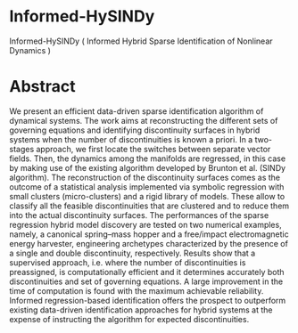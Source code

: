 # Informed-HySINDy
Informed-HySINDy ( Informed Hybrid Sparse Identification of Nonlinear Dynamics )
# Abstract
We present an efficient data-driven sparse identification algorithm of dynamical systems.
The work aims at reconstructing the different sets of governing equations and identifying discontinuity surfaces in hybrid systems when the number of discontinuities is known a priori. In a two-stages approach, we first locate the switches between separate vector fields. Then, the dynamics among the manifolds are regressed, in this case by making use of the existing algorithm developed by Brunton et al. (SINDy algorithm). The reconstruction of the discontinuity surfaces comes as the outcome of a statistical analysis implemented via symbolic regression with small clusters (micro-clusters) and a rigid library of models. These allow to classify all the feasible discontinuities that are clustered and to reduce them into the actual discontinuity surfaces. The performances of the sparse regression hybrid model discovery are tested on two numerical examples, namely, a canonical spring–mass hopper and a free/impact electromagnetic energy harvester, engineering archetypes characterized by the presence of a single and double discontinuity, respectively. Results show that a supervised approach, i.e. where the number of discontinuities is preassigned, is computationally efficient and it determines accurately both discontinuities and set of governing equations. A large improvement in the time of computation is found with the maximum achievable reliability. Informed regression-based identification offers the prospect to outperform existing data-driven identification approaches for hybrid systems at the expense of instructing the algorithm for expected discontinuities.
